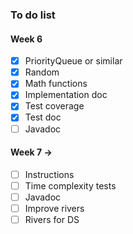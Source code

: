 ### To do list

#### Week 6
* [x] PriorityQueue or similar
* [x] Random
* [x] Math functions
* [x] Implementation doc
* [x] Test coverage
* [x] Test doc
* [ ] Javadoc

#### Week 7 ->
* [ ] Instructions
* [ ] Time complexity tests
* [ ] Javadoc
* [ ] Improve rivers
* [ ] Rivers for DS